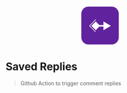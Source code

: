 <p align="center">
 <img width="20%" height="20%" src="./logo.svg" alt="project logo">
</p>

# Saved Replies
> Github Action to trigger comment replies
